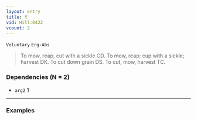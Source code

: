 ```yaml
---
layout: entry
title: རྔ་
vid: Hill:0422
vcount: 2
---
```

`Voluntary` `Erg-Abs`
> To mow, reap, cut with a sickle CD\.
 To mow, reap; cup with a sickle; harvest DK\.
 To cut down grain DS\.
 To cut, mow, harvest TC\.

### Dependencies (N = 2)
* `arg2` 1

---

### Examples



